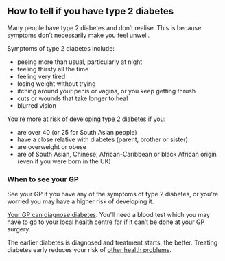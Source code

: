 ## How to tell if you have type 2 diabetes

Many people have type 2 diabetes and don’t realise. This is because symptoms
don’t necessarily make you feel unwell.

Symptoms of type 2 diabetes include:

* peeing more than usual, particularly at night
* feeling thirsty all the time
* feeling very tired
* losing weight without trying
* itching around your penis or vagina, or you keep getting thrush
* cuts or wounds that take longer to heal
* blurred vision

You’re more at risk of developing type 2 diabetes if you:

* are over 40 (or 25 for South Asian people)
* have a close relative with diabetes (parent, brother or sister)
* are overweight or obese
* are of South Asian, Chinese, African-Caribbean or black African origin
  (even if you were born in the UK)

### When to see your GP

See your GP if you have any of the symptoms of type 2 diabetes, or you're
worried you may have a higher risk of developing it.

[Your GP can diagnose diabetes](getting-diagnosed). You’ll need a blood test
which you may have to go to your local health centre for if it can’t be done at
your GP surgery.

The earlier diabetes is diagnosed and treatment starts, the better. Treating
diabetes early reduces your risk of [other health problems](health-problems).
